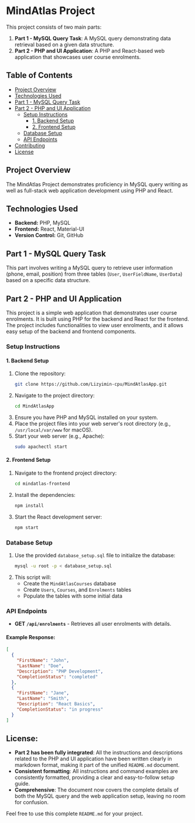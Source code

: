 # MindAtlas Project

This project consists of two main parts:
1. **Part 1 - MySQL Query Task**: A MySQL query demonstrating data retrieval based on a given data structure.
2. **Part 2 - PHP and UI Application**: A PHP and React-based web application that showcases user course enrolments.

## Table of Contents
- [Project Overview](#project-overview)
- [Technologies Used](#technologies-used)
- [Part 1 - MySQL Query Task](#part-1---mysql-query-task)
- [Part 2 - PHP and UI Application](#part-2---php-and-ui-application)
  - [Setup Instructions](#setup-instructions)
    - [1. Backend Setup](#1-backend-setup)
    - [2. Frontend Setup](#2-frontend-setup)
  - [Database Setup](#database-setup)
  - [API Endpoints](#api-endpoints)
- [Contributing](#contributing)
- [License](#license)

## Project Overview
The MindAtlas Project demonstrates proficiency in MySQL query writing as well as full-stack web application development using PHP and React.

## Technologies Used
- **Backend:** PHP, MySQL
- **Frontend:** React, Material-UI
- **Version Control:** Git, GitHub

## Part 1 - MySQL Query Task

This part involves writing a MySQL query to retrieve user information (phone, email, position) from three tables (`User`, `UserFieldName`, `UserData`) based on a specific data structure.

## Part 2 - PHP and UI Application

This project is a simple web application that demonstrates user course enrolments. It is built using PHP for the backend and React for the frontend. The project includes functionalities to view user enrolments, and it allows easy setup of the backend and frontend components.

### Setup Instructions

#### 1. Backend Setup
1. Clone the repository:
    ```bash
    git clone https://github.com/Lizyimin-cpu/MindAtlasApp.git
    ```
2. Navigate to the project directory:
    ```bash
    cd MindAtlasApp
    ```
3. Ensure you have PHP and MySQL installed on your system.
4. Place the project files into your web server's root directory (e.g., `/usr/local/var/www` for macOS).
5. Start your web server (e.g., Apache):
    ```bash
    sudo apachectl start
    ```

#### 2. Frontend Setup
1. Navigate to the frontend project directory:
    ```bash
    cd mindatlas-frontend
    ```
2. Install the dependencies:
    ```bash
    npm install
    ```
3. Start the React development server:
    ```bash
    npm start
    ```

### Database Setup
1. Use the provided `database_setup.sql` file to initialize the database:
    ```bash
    mysql -u root -p < database_setup.sql
    ```
2. This script will:
   - Create the `MindAtlasCourses` database
   - Create `Users`, `Courses`, and `Enrolments` tables
   - Populate the tables with some initial data

### API Endpoints
- **GET `/api/enrolments`** - Retrieves all user enrolments with details.

#### Example Response:
```json
[
  {
    "FirstName": "John",
    "LastName": "Doe",
    "Description": "PHP Development",
    "CompletionStatus": "completed"
  },
  {
    "FirstName": "Jane",
    "LastName": "Smith",
    "Description": "React Basics",
    "CompletionStatus": "in progress"
  }
]
```
## License:
- **Part 2 has been fully integrated**: All the instructions and descriptions related to the PHP and UI application have been written clearly in markdown format, making it part of the unified `README.md` document.
- **Consistent formatting**: All instructions and command examples are consistently formatted, providing a clear and easy-to-follow setup guide.
- **Comprehensive**: The document now covers the complete details of both the MySQL query and the web application setup, leaving no room for confusion.

Feel free to use this complete `README.md` for your project.






